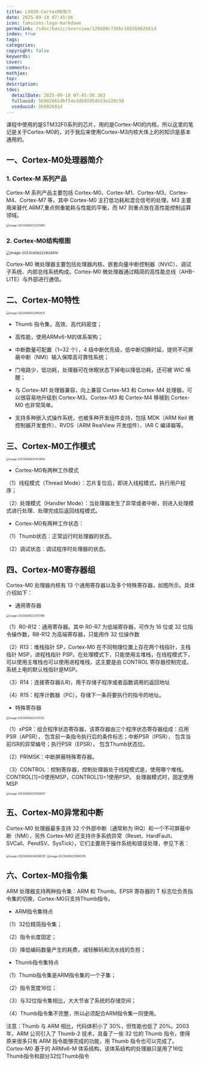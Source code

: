 ```yaml
---
title: LV020-CortexM0简介
date: 2025-09-18 07:45:56
icon: famicons:logo-markdown
permalink: /sdoc/basic/overview/126b08c738bc16b5b982661d
index: true
tags:
categories:
copyright: false
keywords:
cover:
comments:
mathjax:
top:
description:
tdoc:
  detailDate: 2025-09-18 07:45:56.363
  fulluuid: 5b982661dbf54e3db91954b53e220c58
  useduuid: 5b982661d
---
```



<!-- more -->


课程中使用的是STM32F0系列的芯片，用的是Cortex-M0的内核，所以这里的笔记是关于Cortex-M0的，对于我后来使用Cortex-M3内核大体上的的知识是基本通用的。

## 一、Cortex-M0处理器简介

### 1. Cortex-M 系列产品

Cortex-M 系列产品主要包括 Cortex-M0、Cortex-M1、Cortex-M3、Cortex-M4、Cortex-M7 等，其中 Cortex-M0 主打低功耗和混合信号的处理，M3 主要用来替代 ARM7,重点侧重能耗与性能的平衡，而 M7 则重点放在高性能控制运算领域。

<img src="./LV020-CortexM0简介/img/image-20230408222331060.png" alt="image-20230408222331060" style="zoom: 50%;" />

### 2. Cortex-M0结构框图

<img src="./LV020-CortexM0简介/img/image-20230408222804910.png" alt="image-20230408222804910" style="zoom: 67%;" />

Cortex-M0 微处理器主要包括处理器内核、嵌套向量中断控制器（NVIC）、调试子系统、内部总线系统构成。Cortex-M0 微处理器通过精简的高性能总线（AHB-LITE）与外部进行通信。

## 二、Cortex-M0特性

<img src="./LV020-CortexM0简介/img/image-20230408222852631.png" alt="image-20230408222852631" style="zoom: 50%;" />

- Thumb 指令集，高效、高代码密度；

- 高性能，使用ARMv6-M的体系架构；

- 中断数量可配置（1~32 个），4 级中断优先级，低中断切换时延，提供不可屏蔽中断（NMI）输入保障高可靠性系统；

- 门电路少，低功耗，处理器可在休眠状态下掉电以降低功耗，还可被 WIC 唤醒；

- 与 Cortex-M1 处理器兼容，向上兼容 Cortex-M3 和 Cortex-M4 处理器，可以很容易地升级到 Cortex-M3。Cortex-M3 和 Cortex-M4 移植到 Cortex-M0 也非常简单。
- 支持多种嵌入式操作系统，也被多种开发组件支持，包括 MDK（ARM Keil 微控制器开发套件）、RVDS（ARM RealView 开发组件）、IAR C 编译器等。

## 三、Cortex-M0工作模式

<img src="./LV020-CortexM0简介/img/image-20230408223103859.png" alt="image-20230408223103859" style="zoom: 50%;" />

- Cortex-M0有两种工作模式

（1）线程模式（Thread Mode）：芯片复位后，即进入线程模式，执行用户程序；

（2）处理模式（Handler Mode）：当处理器发生了异常或者中断，则进入处理模式进行处理、处理完成后返回线程模式。

- Cortex-M0有两种工作状态：

（1）Thumb状态：正常运行时处理器的状态。

（2）调试状态：调试程序时处理器的状态。

## 四、Cortex-M0寄存器组

Cortex-M0 处理器内核有 13 个通用寄存器以及多个特殊寄存器，如图所示。具体介绍如下：

- 通用寄存器

<img src="./LV020-CortexM0简介/img/image-20230408223131399.png" alt="image-20230408223131399" style="zoom: 50%;" />

（1）R0-R12：通用寄存器。其中 R0-R7 为低端寄存器，可作为 16 位或 32 位指令操作数，R8-R12 为高端寄存器，只能用作 32 位操作数

（2）R13：堆栈指针 SP，Cortex-M0 在不同物理位置上存在两个栈指针，主栈指针 MSP，进程栈指针 PSP。在处理模式下，只能使用主堆栈，在线程模式下，可以使用主堆栈也可以使用进程堆栈，这主要是由 CONTROL 寄存器控制完成。系统上电的默认栈指针是MSP。

（3）R14：连接寄存器(LR)，用于存储子程序或者函数调用的返回地址

（4）R15：程序计数器（PC），存储下一条将要执行的指令的地址。

- 特殊寄存器

<img src="./LV020-CortexM0简介/img/image-20230408223313122.png" alt="image-20230408223313122" style="zoom: 50%;" />

（1）xPSR：组合程序状态寄存器，该寄存器由三个程序状态寄存器组成：应用PSR（APSR）， 包含前一条指令执行后的条件标志；中断PSR（IPSR）， 包含当前ISR的异常编号；执行PSR（EPSR）， 包含Thumb状态位。

（2）PRIMSK：中断屏蔽特殊寄存器。

（3）CONTROL：控制寄存器，控制处理器处于线程模式是，使用哪个堆栈。CONTROL[1]=0使用MSP，CONTROL[1]=1使用PSP。 处理器模式时，固定使用MSP

<img src="./LV020-CortexM0简介/img/image-20230408223550637.png" alt="image-20230408223550637" style="zoom: 50%;" />

## 五、Cortex-M0异常和中断

Cortex-M0 处理器最多支持 32 个外部中断（通常称为 IRQ）和一个不可屏蔽中断（NMI），另外 Cortex-M0 还支持许多系统异常（Reset、HardFault、SVCall、PendSV、SysTick），它们主要用于操作系统和错误处理，参见下表：

<img src="./LV020-CortexM0简介/img/image-20230408224836535.png" alt="image-20230408224836535" style="zoom: 50%;" />

<img src="./LV020-CortexM0简介/img/image-20230408225800216.png" alt="image-20230408225800216" style="zoom: 50%;" />

## 六、Cortex-M0指令集

ARM 处理器支持两种指令集：ARM 和 Thumb。EPSR 寄存器的 T 标志位负责指令集的切换，Cortex-M0只支持Thumb指令。

- ARM指令集特点

（1）32位精简指令集；

（2）指令长度固定；

（3）降低编码数量产生的耗费，减轻解码和流水线的负担；

- Thumb指令集特点

（1）Thumb指令集是ARM指令集的一个子集；

（2）指令宽度16位；

（3）与32位指令集相比，大大节省了系统的存储空间；

（4）Thumb指令集不完整，所以必须配合ARM指令集一同使用。

注意：Thumb 与 ARM 相比，代码体积小了 30%，但性能也低了 20%。2003 年，ARM 公司引入了 Thumb-2 技术，具备了一些 32 位的 Thumb 指令，使得原来很多只有 ARM 指令能够完成的功能，用 Thumb 指令也可以完成了。Cortex-M0 基于的 ARMv6-M 体系结构，该体系结构的处理器只是用了16位Thumb指令和部分32位Thumb指令

